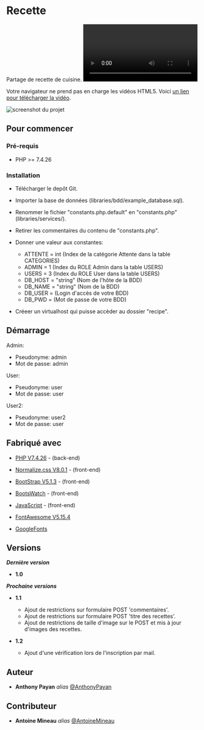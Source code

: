 # Recette

Partage de recette de cuisine.
<video controls>
  <source src="https://gyazo.com/4793a8202483585f03ec225a51b08101" type="video/mp4">

  <p>Votre navigateur ne prend pas en charge les vidéos HTML5.
     Voici <a href="myVideo.mp4">un lien pour télécharger la vidéo</a>.</p>
</video>
<img src="" alt="screenshot du projet">

## Pour commencer

### Pré-requis

- PHP >= 7.4.26

### Installation

- Télécharger le depôt Git. 

- Importer la base de données (libraries/bdd/example_database.sql).

- Renommer le fichier "constants.php.default" en "constants.php" (libraries/services/).

- Retirer les commentaires du contenu de "constants.php".

- Donner une valeur aux constantes: 

  - ATTENTE = int (Index de la catégorie Attente dans la table CATEGORIES)
  - ADMIN = 1 (Index du ROLE Admin dans la table USERS)
  - USERS = 3 (Index du ROLE User dans la table USERS)
  - DB_HOST = "string" (Nom de l'hôte de la BDD)
  - DB_NAME = "string" (Nom de la BDD)
  - DB_USER = (Login d'accès de votre BDD)
  - DB_PWD  = (Mot de passe de votre BDD)
  
- Créeer un virtualhost qui puisse accèder au dossier "recipe".

## Démarrage

Admin:
- Pseudonyme: admin
- Mot de passe: admin

User:
- Pseudonyme: user
- Mot de passe: user

User2:
- Pseudonyme: user2
- Mot de passe: user


## Fabriqué avec

* [PHP V7.4.26](https://www.php.net/) - (back-end)

* [Normalize.css V8.0.1](https://necolas.github.io/normalize.css/) - (front-end)
* [BootStrap V5.1.3](https://getbootstrap.com/) - (front-end)
* [BootsWatch](https://bootswatch.com/) - (front-end)
* [JavaScript](https://bootswatch.com/) - (front-end)

* [FontAwesome V5.15.4](https://fontawesome.com/)
* [GoogleFonts](https://fonts.google.com/)


## Versions

**_Dernière version_**
- **1.0**

**_Prochaine versions_**
- **1.1** 
  - Ajout de restrictions sur formulaire POST 'commentaires'.
  - Ajout de restrictions sur formulaire POST 'titre des recettes'.
  - Ajout de restrictions de taille d'image sur le POST et mis à jour d'images des recettes. 
  
- **1.2**
  - Ajout d'une vérification lors de l'inscription par mail.
  
## Auteur

* **Anthony Payan** _alias_ [@AnthonyPayan](https://github.com/AnthonyPayan)

## Contributeur

* **Antoine Mineau** _alias_ [@AntoineMineau](https://github.com/AntoineMineau)
